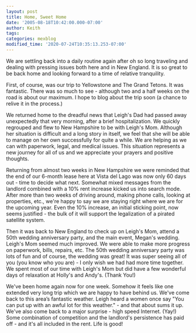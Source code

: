 ```yaml
---
layout: post
title: Home, Sweet Home
date: '2005-08-18T10:42:00.000-07:00'
author: Keith
tags:
categories: mexblog
modified_time: '2020-07-24T10:35:13.253-07:00'
---
```

We are settling back into a daily routine again after oh so long
traveling and dealing with pressing issues both here and in New England.
It is so great to be back home and looking forward to a time of relative
tranquility.

First, of course, was our trip to Yellowstone and The Grand Tetons. It
was fantastic. There was so much to see - although two and a half weeks
on the road is about our maximum. I hope to blog about the trip soon (a
chance to relive it in the process.)

We returned home to the dreadful news that Leigh's Dad had passed away
unexpectedly that very morning, after a brief hospitalization. We
quickly regrouped and flew to New Hampshire to be with Leigh's Mom.
Although her situation is difficult and a long story in itself, we feel
that she will be able to manage on her own successfully for quite a
while. We are helping as we can with paperwork, legal, and medical
issues. This situation represents a new journey for all of us and we
appreciate your prayers and positive thoughts.

Returning from almost two weeks in New Hampshire we were reminded that
the end of our 6-month lease here at Vista del Lago was now only 60 days
out - time to decide what next. Somewhat mixed messages from the
landlord combined with a 10% rent increase kicked us into search mode.
After more than two weeks of driving around, making phone calls, looking
at properties, etc., we're happy to say we are staying right where we
are for the upcoming year. Even the 10% increase, an initial sticking
point, now seems justified - the bulk of it will support the
legalization of a pirated satellite system.

Then it was back to New England to check up on Leigh's Mom, attend a
50th wedding anniversary party, and the main event, Megan's wedding.
Leigh's Mom seemed much improved. We were able to make more progress on
paperwork, bills, repairs, etc. The 50th wedding anniversary party was
lots of fun and of course, the wedding was great! It was super seeing
all of you (you know who you are) - I only wish we had had more time
together. We spent most of our time with Leigh's Mom but did have a few
wonderful days of relaxation at Holly's and Andy's. (Thank You!)

We've been home again now for one week. Somehow it feels like one
extended very long trip which we are happy to have behind us. We've come
back to this area’s fantastic weather. Leigh heard a women once say "You
can put up with an awful lot for this weather." - and that about sums it
up. We've also come back to a major surprise - high speed Internet.
(Yay!) Some combination of competition and the landlord's persistence
has paid off - and it's all included in the rent. Life is good!
